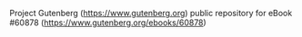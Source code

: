 Project Gutenberg (https://www.gutenberg.org) public repository for
eBook #60878 (https://www.gutenberg.org/ebooks/60878)
